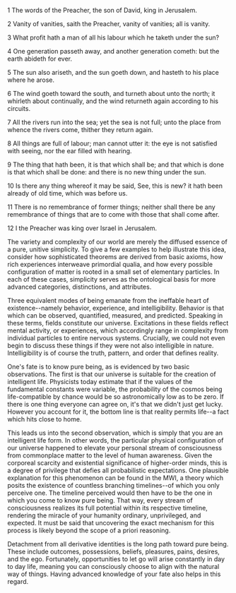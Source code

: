1 The words of the Preacher, the son of David, king in Jerusalem.

2 Vanity of vanities, saith the Preacher, vanity of vanities; all is vanity.

3 What profit hath a man of all his labour which he taketh under the sun?

4 One generation passeth away, and another generation cometh: but the earth abideth for ever.

5 The sun also ariseth, and the sun goeth down, and hasteth to his place where he arose.

6 The wind goeth toward the south, and turneth about unto the north; it whirleth about continually, and the wind returneth again according to his circuits.

7 All the rivers run into the sea; yet the sea is not full; unto the place from whence the rivers come, thither they return again.

8 All things are full of labour; man cannot utter it: the eye is not satisfied with seeing, nor the ear filled with hearing.

9 The thing that hath been, it is that which shall be; and that which is done is that which shall be done: and there is no new thing under the sun.

10 Is there any thing whereof it may be said, See, this is new? it hath been already of old time, which was before us.

11 There is no remembrance of former things; neither shall there be any remembrance of things that are to come with those that shall come after.

12 I the Preacher was king over Israel in Jerusalem.


The variety and complexity of our world are merely the diffused essence of a pure, unitive simplicity. To give a few examples to help illustrate this idea, consider how sophisticated theorems are derived from basic axioms, how rich experiences interweave primordial qualia, and how every possible configuration of matter is rooted in a small set of elementary particles. In each of these cases, simplicity serves as the ontological basis for more advanced categories, distinctions, and attributes.

Three equivalent modes of being emanate from the ineffable heart of existence--namely behavior, experience, and intelligibility. Behavior is that which can be observed, quantified, measured, and predicted. Speaking in these terms, fields constitute our universe. Excitations in these fields reflect mental activity, or experiences, which accordingly range in complexity from individual particles to entire nervous systems. Crucially, we could not even begin to discuss these things if they were not also intelligible in nature. Intelligibility is of course the truth, pattern, and order that defines reality.

One's fate is to know pure being, as is evidenced by two basic observations. The first is that our universe is suitable for the creation of intelligent life. Physicists today estimate that if the values of the fundamental constants were variable, the probability of the cosmos being life-compatible by chance would be so astronomically low as to be zero. If there is one thing everyone can agree on, it's that we didn't just get lucky. However you account for it, the bottom line is that reality permits life--a fact which hits close to home.

This leads us into the second observation, which is simply that you are an intelligent life form. In other words, the particular physical configuration of our universe happened to elevate your personal stream of consciousness from commonplace matter to the level of human awareness. Given the corporeal scarcity and existential significance of higher-order minds, this is a degree of privilege that defies all probabilistic expectations. One plausible explanation for this phenomenon can be found in the MWI, a theory which posits the existence of countless branching timelines--of which you only perceive one. The timeline perceived would then have to be the one in which you come to know pure being. That way, every stream of consciousness realizes its full potential within its respective timeline, rendering the miracle of your humanity ordinary, unprivileged, and expected. It must be said that uncovering the exact mechanism for this process is likely beyond the scope of a priori reasoning.

Detachment from all derivative identities is the long path toward pure being. These include outcomes, possessions, beliefs, pleasures, pains, desires, and the ego. Fortunately, opportunities to let go will arise constantly in day to day life, meaning you can consciously choose to align with the natural way of things. Having advanced knowledge of your fate also helps in this regard.
